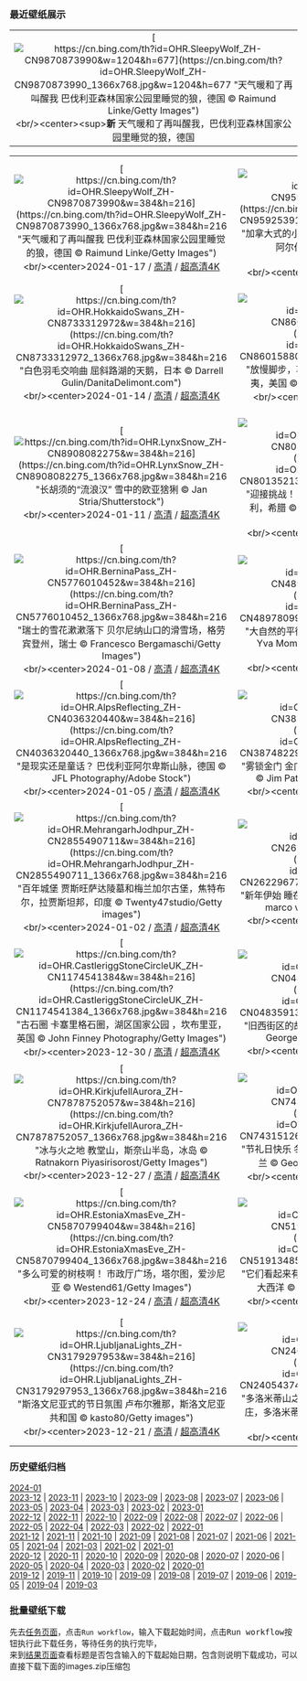 ### 最近壁纸展示
||
|:---:|
|[![https://cn.bing.com/th?id=OHR.SleepyWolf_ZH-CN9870873990&w=1204&h=677](https://cn.bing.com/th?id=OHR.SleepyWolf_ZH-CN9870873990_1366x768.jpg&w=1204&h=677 "天气暖和了再叫醒我&#10;巴伐利亚森林国家公园里睡觉的狼，德国&#10;© Raimund Linke/Getty Images")](https://cn.bing.com/search?q=%e5%b7%b4%e4%bc%90%e5%88%a9%e4%ba%9a%e6%a3%ae%e6%9e%97%e5%9b%bd%e5%ae%b6%e5%85%ac%e5%9b%ad&form=hpcapt&mkt=zh-cn&filters=HpDate:"20240116_1600")<br/><center><sup>**新**</sup>&nbsp;天气暖和了再叫醒我，巴伐利亚森林国家公园里睡觉的狼，德国<center/>|

||||
|:---:|:---:|:---:|
|[![https://cn.bing.com/th?id=OHR.SleepyWolf_ZH-CN9870873990&w=384&h=216](https://cn.bing.com/th?id=OHR.SleepyWolf_ZH-CN9870873990_1366x768.jpg&w=384&h=216 "天气暖和了再叫醒我&#10;巴伐利亚森林国家公园里睡觉的狼，德国&#10;© Raimund Linke/Getty Images")](https://cn.bing.com/search?q=%e5%b7%b4%e4%bc%90%e5%88%a9%e4%ba%9a%e6%a3%ae%e6%9e%97%e5%9b%bd%e5%ae%b6%e5%85%ac%e5%9b%ad&form=hpcapt&mkt=zh-cn&filters=HpDate:"20240116_1600")<br/><center>2024-01-17 / [高清](https://cn.bing.com/th?id=OHR.SleepyWolf_ZH-CN9870873990_1920x1200.jpg&w=1920&h=1200) / [超高清4K](https://cn.bing.com/th?id=OHR.SleepyWolf_ZH-CN9870873990_UHD.jpg&w=3840&h=2160)<center/>|[![https://cn.bing.com/th?id=OHR.LakeLouise_ZH-CN9592539152&w=384&h=216](https://cn.bing.com/th?id=OHR.LakeLouise_ZH-CN9592539152_1366x768.jpg&w=384&h=216 "加拿大式的小憩和放松&#10;路易斯湖，班夫国家公园，阿尔伯塔省，加拿大&#10;© Mr. Simon Paul/Shutterstock")](https://cn.bing.com/search?q=%e7%8f%ad%e5%a4%ab%e5%9b%bd%e5%ae%b6%e5%85%ac%e5%9b%ad%e8%b7%af%e6%98%93%e6%96%af%e6%b9%96&form=hpcapt&mkt=zh-cn&filters=HpDate:"20240115_1600")<br/><center>2024-01-16 / [高清](https://cn.bing.com/th?id=OHR.LakeLouise_ZH-CN9592539152_1920x1200.jpg&w=1920&h=1200) / [超高清4K](https://cn.bing.com/th?id=OHR.LakeLouise_ZH-CN9592539152_UHD.jpg&w=3840&h=2160)<center/>|[![https://cn.bing.com/th?id=OHR.IceChapel_ZH-CN9189733666&w=384&h=216](https://cn.bing.com/th?id=OHR.IceChapel_ZH-CN9189733666_1366x768.jpg&w=384&h=216 "在地球上还是在外星？&#10;瓦茨曼山脚下的冰教堂，巴伐利亚，德国&#10;© Christian Bäck/eStock Photo")](https://cn.bing.com/search?q=%e7%93%a6%e8%8c%a8%e6%9b%bc%e5%b1%b1&form=hpcapt&mkt=zh-cn&filters=HpDate:"20240114_1600")<br/><center>2024-01-15 / [高清](https://cn.bing.com/th?id=OHR.IceChapel_ZH-CN9189733666_1920x1200.jpg&w=1920&h=1200) / [超高清4K](https://cn.bing.com/th?id=OHR.IceChapel_ZH-CN9189733666_UHD.jpg&w=3840&h=2160)<center/>|
|[![https://cn.bing.com/th?id=OHR.HokkaidoSwans_ZH-CN8733312972&w=384&h=216](https://cn.bing.com/th?id=OHR.HokkaidoSwans_ZH-CN8733312972_1366x768.jpg&w=384&h=216 "白色羽毛交响曲&#10;屈斜路湖的天鹅，日本&#10;© Darrell Gulin/DanitaDelimont.com")](https://cn.bing.com/search?q=%e5%a4%a9%e9%b9%85&form=hpcapt&mkt=zh-cn&filters=HpDate:"20240113_1600")<br/><center>2024-01-14 / [高清](https://cn.bing.com/th?id=OHR.HokkaidoSwans_ZH-CN8733312972_1920x1200.jpg&w=1920&h=1200) / [超高清4K](https://cn.bing.com/th?id=OHR.HokkaidoSwans_ZH-CN8733312972_UHD.jpg&w=3840&h=2160)<center/>|[![https://cn.bing.com/th?id=OHR.HanaHighway_ZH-CN8601588011&w=384&h=216](https://cn.bing.com/th?id=OHR.HanaHighway_ZH-CN8601588011_1366x768.jpg&w=384&h=216 "放慢脚步，享受旅途！&#10;哈纳之路，毛伊岛，夏威夷，美国&#10;© Matteo Colombo/Getty Images")](https://cn.bing.com/search?q=%e5%93%88%e7%ba%b3%e4%b9%8b%e8%b7%af&form=hpcapt&mkt=zh-cn&filters=HpDate:"20240112_1600")<br/><center>2024-01-13 / [高清](https://cn.bing.com/th?id=OHR.HanaHighway_ZH-CN8601588011_1920x1200.jpg&w=1920&h=1200) / [超高清](https://cn.bing.com/th?id=OHR.HanaHighway_ZH-CN8601588011_UHD.jpg)<center/>|[![https://cn.bing.com/th?id=OHR.BukhansanSeoul_ZH-CN8002920750&w=384&h=216](https://cn.bing.com/th?id=OHR.BukhansanSeoul_ZH-CN8002920750_1366x768.jpg&w=384&h=216 "北汉山的花岗岩山峰&#10;北汉山国立公园，韩国&#10;© TRAVEL TAKE PHOTOS/Shutterstock")](https://cn.bing.com/search?q=%e5%8c%97%e6%b1%89%e5%b1%b1%e5%9b%bd%e7%ab%8b%e5%85%ac%e5%9b%ad&form=hpcapt&mkt=zh-cn&filters=HpDate:"20240111_1600")<br/><center>2024-01-12 / [高清](https://cn.bing.com/th?id=OHR.BukhansanSeoul_ZH-CN8002920750_1920x1200.jpg&w=1920&h=1200) / [超高清4K](https://cn.bing.com/th?id=OHR.BukhansanSeoul_ZH-CN8002920750_UHD.jpg&w=3840&h=2160)<center/>|
|[![https://cn.bing.com/th?id=OHR.LynxSnow_ZH-CN8908082275&w=384&h=216](https://cn.bing.com/th?id=OHR.LynxSnow_ZH-CN8908082275_1366x768.jpg&w=384&h=216 "长胡须的“流浪汉”&#10;雪中的欧亚猞猁&#10;© Jan Stria/Shutterstock")](https://cn.bing.com/search?q=%e6%ac%a7%e4%ba%9a%e7%8c%9e%e7%8c%81&form=hpcapt&mkt=zh-cn&filters=HpDate:"20240110_1600")<br/><center>2024-01-11 / [高清](https://cn.bing.com/th?id=OHR.LynxSnow_ZH-CN8908082275_1920x1200.jpg&w=1920&h=1200) / [超高清4K](https://cn.bing.com/th?id=OHR.LynxSnow_ZH-CN8908082275_UHD.jpg&w=3840&h=2160)<center/>|[![https://cn.bing.com/th?id=OHR.MilopotamosStairs_ZH-CN8013521384&w=384&h=216](https://cn.bing.com/th?id=OHR.MilopotamosStairs_ZH-CN8013521384_1366x768.jpg&w=384&h=216 "迎接挑战！&#10;米罗伯塔莫斯海岸线上的楼梯，色萨利，希腊&#10;© Orestis Zoumpos/Amazing Aerial Agency")](https://cn.bing.com/search?q=%e5%b8%8c%e8%85%8a%e8%89%b2%e8%90%a8%e5%88%a9&form=hpcapt&mkt=zh-cn&filters=HpDate:"20240109_1600")<br/><center>2024-01-10 / [高清](https://cn.bing.com/th?id=OHR.MilopotamosStairs_ZH-CN8013521384_1920x1200.jpg&w=1920&h=1200) / [超高清4K](https://cn.bing.com/th?id=OHR.MilopotamosStairs_ZH-CN8013521384_UHD.jpg&w=3840&h=2160)<center/>|[![https://cn.bing.com/th?id=OHR.BalloonDay_ZH-CN7571792218&w=384&h=216](https://cn.bing.com/th?id=OHR.BalloonDay_ZH-CN7571792218_1366x768.jpg&w=384&h=216 "乘着热气球向上飞&#10;格兰德河上空的热气球，阿尔伯克基，新墨西哥州，美国&#10;© Jennifer MacCornack/Shutterstock")](https://cn.bing.com/search?q=%e7%83%ad%e6%b0%94%e7%90%83&form=hpcapt&mkt=zh-cn&filters=HpDate:"20240108_1600")<br/><center>2024-01-09 / [高清](https://cn.bing.com/th?id=OHR.BalloonDay_ZH-CN7571792218_1920x1200.jpg&w=1920&h=1200) / [超高清4K](https://cn.bing.com/th?id=OHR.BalloonDay_ZH-CN7571792218_UHD.jpg&w=3840&h=2160)<center/>|
|[![https://cn.bing.com/th?id=OHR.BerninaPass_ZH-CN5776010452&w=384&h=216](https://cn.bing.com/th?id=OHR.BerninaPass_ZH-CN5776010452_1366x768.jpg&w=384&h=216 "瑞士的雪花漱漱落下&#10;贝尔尼纳山口的滑雪场，格劳宾登州，瑞士&#10;© Francesco Bergamaschi/Getty Images")](https://cn.bing.com/search?q=%e8%b4%9d%e5%b0%94%e5%b0%bc%e7%ba%b3%e5%b1%b1&form=hpcapt&mkt=zh-cn&filters=HpDate:"20240107_1600")<br/><center>2024-01-08 / [高清](https://cn.bing.com/th?id=OHR.BerninaPass_ZH-CN5776010452_1920x1200.jpg&w=1920&h=1200) / [超高清4K](https://cn.bing.com/th?id=OHR.BerninaPass_ZH-CN5776010452_UHD.jpg&w=3840&h=2160)<center/>|[![https://cn.bing.com/th?id=OHR.DevilsMarbles_ZH-CN4897809914&w=384&h=216](https://cn.bing.com/th?id=OHR.DevilsMarbles_ZH-CN4897809914_1366x768.jpg&w=384&h=216 "大自然的平衡术&#10;魔鬼大理石保护区，澳大利亚&#10;© Yva Momatiuk and John Eastcott/Minden Pictures")](https://cn.bing.com/search?q=%e9%ad%94%e9%ac%bc%e5%a4%a7%e7%90%86%e7%9f%b3%e4%bf%9d%e6%8a%a4%e5%8c%ba&form=hpcapt&mkt=zh-cn&filters=HpDate:"20240106_1600")<br/><center>2024-01-07 / [高清](https://cn.bing.com/th?id=OHR.DevilsMarbles_ZH-CN4897809914_1920x1200.jpg&w=1920&h=1200) / [超高清4K](https://cn.bing.com/th?id=OHR.DevilsMarbles_ZH-CN4897809914_UHD.jpg&w=3840&h=2160)<center/>|[![https://cn.bing.com/th?id=OHR.CrabappleChaffinch_ZH-CN4458529756&w=384&h=216](https://cn.bing.com/th?id=OHR.CrabappleChaffinch_ZH-CN4458529756_1366x768.jpg&w=384&h=216 "薅一个苹果！&#10;冬天，雄性苍头燕雀栖息在海棠果树上&#10;© Mark Hamblin/2020VISION/Minden Pictures")](https://cn.bing.com/search?q=%e6%b5%b7%e6%a3%a0%e6%9e%9c&form=hpcapt&mkt=zh-cn&filters=HpDate:"20240105_1600")<br/><center>2024-01-06 / [高清](https://cn.bing.com/th?id=OHR.CrabappleChaffinch_ZH-CN4458529756_1920x1200.jpg&w=1920&h=1200) / [超高清4K](https://cn.bing.com/th?id=OHR.CrabappleChaffinch_ZH-CN4458529756_UHD.jpg&w=3840&h=2160)<center/>|
|[![https://cn.bing.com/th?id=OHR.AlpsReflecting_ZH-CN4036320440&w=384&h=216](https://cn.bing.com/th?id=OHR.AlpsReflecting_ZH-CN4036320440_1366x768.jpg&w=384&h=216 "是现实还是童话？&#10;巴伐利亚阿尔卑斯山脉，德国&#10;© JFL Photography/Adobe Stock")](https://cn.bing.com/search?q=%e5%b7%b4%e4%bc%90%e5%88%a9%e4%ba%9a%e9%98%bf%e5%b0%94%e5%8d%91%e6%96%af%e5%b1%b1%e8%84%89&form=hpcapt&mkt=zh-cn&filters=HpDate:"20240104_1600")<br/><center>2024-01-05 / [高清](https://cn.bing.com/th?id=OHR.AlpsReflecting_ZH-CN4036320440_1920x1200.jpg&w=1920&h=1200) / [超高清4K](https://cn.bing.com/th?id=OHR.AlpsReflecting_ZH-CN4036320440_UHD.jpg&w=3840&h=2160)<center/>|[![https://cn.bing.com/th?id=OHR.GoldenGateLight_ZH-CN3874822904&w=384&h=216](https://cn.bing.com/th?id=OHR.GoldenGateLight_ZH-CN3874822904_1366x768.jpg&w=384&h=216 "雾锁金门&#10;金门大桥，旧金山，加利福尼亚州，美国&#10;© Jim Patterson/Tandem Stills + Motion")](https://cn.bing.com/search?q=%e9%87%91%e9%97%a8%e5%a4%a7%e6%a1%a5&form=hpcapt&mkt=zh-cn&filters=HpDate:"20240103_1600")<br/><center>2024-01-04 / [高清](https://cn.bing.com/th?id=OHR.GoldenGateLight_ZH-CN3874822904_1920x1200.jpg&w=1920&h=1200) / [超高清4K](https://cn.bing.com/th?id=OHR.GoldenGateLight_ZH-CN3874822904_UHD.jpg&w=3840&h=2160)<center/>|[![https://cn.bing.com/th?id=OHR.MinnewankaLake_ZH-CN3020982568&w=384&h=216](https://cn.bing.com/th?id=OHR.MinnewankaLake_ZH-CN3020982568_1366x768.jpg&w=384&h=216 "星光璀璨&#10;明尼汪卡湖，阿尔伯塔省，加拿大&#10;© Ken Phung/500px/Getty Images")](https://cn.bing.com/search?q=%e6%98%8e%e5%b0%bc%e6%b1%aa%e5%8d%a1%e6%b9%96&form=hpcapt&mkt=zh-cn&filters=HpDate:"20240102_1600")<br/><center>2024-01-03 / [高清](https://cn.bing.com/th?id=OHR.MinnewankaLake_ZH-CN3020982568_1920x1200.jpg&w=1920&h=1200) / [超高清4K](https://cn.bing.com/th?id=OHR.MinnewankaLake_ZH-CN3020982568_UHD.jpg&w=3840&h=2160)<center/>|
|[![https://cn.bing.com/th?id=OHR.MehrangarhJodhpur_ZH-CN2855490711&w=384&h=216](https://cn.bing.com/th?id=OHR.MehrangarhJodhpur_ZH-CN2855490711_1366x768.jpg&w=384&h=216 "百年城堡&#10;贾斯旺萨达陵墓和梅兰加尔古堡，焦特布尔，拉贾斯坦邦，印度&#10;© Twenty47studio/Getty images")](https://cn.bing.com/search?q=%e6%a2%85%e5%85%b0%e5%8a%a0%e5%b0%94%e5%8f%a4%e5%a0%a1&form=hpcapt&mkt=zh-cn&filters=HpDate:"20240101_1600")<br/><center>2024-01-02 / [高清](https://cn.bing.com/th?id=OHR.MehrangarhJodhpur_ZH-CN2855490711_1920x1200.jpg&w=1920&h=1200) / [超高清4K](https://cn.bing.com/th?id=OHR.MehrangarhJodhpur_ZH-CN2855490711_UHD.jpg&w=3840&h=2160)<center/>|[![https://cn.bing.com/th?id=OHR.SleepingFox_ZH-CN2622967726&w=384&h=216](https://cn.bing.com/th?id=OHR.SleepingFox_ZH-CN2622967726_1366x768.jpg&w=384&h=216 "新年伊始&#10;睡在雪地里的赤狐，阿布鲁佐，意大利&#10;© marco vancini/500px/Getty Images")](https://cn.bing.com/search?q=%e5%85%83%e6%97%a6&form=hpcapt&mkt=zh-cn&filters=HpDate:"20231231_1600")<br/><center>2024-01-01 / [高清](https://cn.bing.com/th?id=OHR.SleepingFox_ZH-CN2622967726_1920x1200.jpg&w=1920&h=1200) / [超高清4K](https://cn.bing.com/th?id=OHR.SleepingFox_ZH-CN2622967726_UHD.jpg&w=3840&h=2160)<center/>|[![https://cn.bing.com/th?id=OHR.ThailandNewYears_ZH-CN2058192262&w=384&h=216](https://cn.bing.com/th?id=OHR.ThailandNewYears_ZH-CN2058192262_1366x768.jpg&w=384&h=216 "明年见!&#10;帕那空奇里上空的烟花，碧武里府,泰国&#10;© noomcpk/Shutterstock")](https://cn.bing.com/search?q=%e8%b7%a8%e5%b9%b4%e5%a4%9c&form=hpcapt&mkt=zh-cn&filters=HpDate:"20231230_1600")<br/><center>2023-12-31 / [高清](https://cn.bing.com/th?id=OHR.ThailandNewYears_ZH-CN2058192262_1920x1200.jpg&w=1920&h=1200) / [超高清4K](https://cn.bing.com/th?id=OHR.ThailandNewYears_ZH-CN2058192262_UHD.jpg&w=3840&h=2160)<center/>|
|[![https://cn.bing.com/th?id=OHR.CastleriggStoneCircleUK_ZH-CN1174541384&w=384&h=216](https://cn.bing.com/th?id=OHR.CastleriggStoneCircleUK_ZH-CN1174541384_1366x768.jpg&w=384&h=216 "古石圈&#10;卡塞里格石圈，湖区国家公园 ，坎布里亚，英国&#10;© John Finney Photography/Getty Images")](https://cn.bing.com/search?q=%e5%8d%a1%e5%a1%9e%e9%87%8c%e6%a0%bc%e7%9f%b3%e5%9c%88&form=hpcapt&mkt=zh-cn&filters=HpDate:"20231229_1600")<br/><center>2023-12-30 / [高清](https://cn.bing.com/th?id=OHR.CastleriggStoneCircleUK_ZH-CN1174541384_1920x1200.jpg&w=1920&h=1200) / [超高清4K](https://cn.bing.com/th?id=OHR.CastleriggStoneCircleUK_ZH-CN1174541384_UHD.jpg&w=3840&h=2160)<center/>|[![https://cn.bing.com/th?id=OHR.BlueAmsterdam_ZH-CN0483591394&w=384&h=216](https://cn.bing.com/th?id=OHR.BlueAmsterdam_ZH-CN0483591394_1366x768.jpg&w=384&h=216 "旧西街区的故事&#10;旧西街区，阿姆斯特丹 ，荷兰&#10;© George Pachantouris/Getty Images")](https://cn.bing.com/search?q=%e8%8d%b7%e5%85%b0%e9%98%bf%e5%a7%86%e6%96%af%e7%89%b9%e4%b8%b9&form=hpcapt&mkt=zh-cn&filters=HpDate:"20231228_1600")<br/><center>2023-12-29 / [高清](https://cn.bing.com/th?id=OHR.BlueAmsterdam_ZH-CN0483591394_1920x1200.jpg&w=1920&h=1200) / [超高清4K](https://cn.bing.com/th?id=OHR.BlueAmsterdam_ZH-CN0483591394_UHD.jpg&w=3840&h=2160)<center/>|[![https://cn.bing.com/th?id=OHR.GreenlandHumpback_ZH-CN8145852053&w=384&h=216](https://cn.bing.com/th?id=OHR.GreenlandHumpback_ZH-CN8145852053_1366x768.jpg&w=384&h=216 "跳出“濒危名单”&#10;座头鲸，迪斯科湾，格陵兰&#10;© Paul Souders/DanitaDelimont.com")](https://cn.bing.com/search?q=%e5%ba%a7%e5%a4%b4%e9%b2%b8&form=hpcapt&mkt=zh-cn&filters=HpDate:"20231227_1600")<br/><center>2023-12-28 / [高清](https://cn.bing.com/th?id=OHR.GreenlandHumpback_ZH-CN8145852053_1920x1200.jpg&w=1920&h=1200) / [超高清4K](https://cn.bing.com/th?id=OHR.GreenlandHumpback_ZH-CN8145852053_UHD.jpg&w=3840&h=2160)<center/>|
|[![https://cn.bing.com/th?id=OHR.KirkjufellAurora_ZH-CN7878752057&w=384&h=216](https://cn.bing.com/th?id=OHR.KirkjufellAurora_ZH-CN7878752057_1366x768.jpg&w=384&h=216 "冰与火之地&#10;教堂山，斯奈山半岛，冰岛&#10;© Ratnakorn Piyasirisorost/Getty Images")](https://cn.bing.com/search?q=%e8%8d%89%e5%b8%bd%e5%b1%b1+%e5%86%b0%e5%b2%9b&form=hpcapt&mkt=zh-cn&filters=HpDate:"20231226_1600")<br/><center>2023-12-27 / [高清](https://cn.bing.com/th?id=OHR.KirkjufellAurora_ZH-CN7878752057_1920x1200.jpg&w=1920&h=1200) / [超高清4K](https://cn.bing.com/th?id=OHR.KirkjufellAurora_ZH-CN7878752057_UHD.jpg&w=3840&h=2160)<center/>|[![https://cn.bing.com/th?id=OHR.BoxingDaySunrise_ZH-CN7431512686&w=384&h=216](https://cn.bing.com/th?id=OHR.BoxingDaySunrise_ZH-CN7431512686_1366x768.jpg&w=384&h=216 "节礼日快乐&#10;冬季日出，戴德姆，科尔切斯特，英格兰&#10;© George W Johnson/Getty Images")](https://cn.bing.com/search?q=%e8%8a%82%e7%a4%bc%e6%97%a5&form=hpcapt&mkt=zh-cn&filters=HpDate:"20231225_1600")<br/><center>2023-12-26 / [高清](https://cn.bing.com/th?id=OHR.BoxingDaySunrise_ZH-CN7431512686_1920x1200.jpg&w=1920&h=1200) / [超高清4K](https://cn.bing.com/th?id=OHR.BoxingDaySunrise_ZH-CN7431512686_UHD.jpg&w=3840&h=2160)<center/>|[![https://cn.bing.com/th?id=OHR.CaribouChristmas_ZH-CN6264028572&w=384&h=216](https://cn.bing.com/th?id=OHR.CaribouChristmas_ZH-CN6264028572_1366x768.jpg&w=384&h=216 "圣诞快乐，亲爱的朋友们！&#10;驯鹿在雪中奔跑，阿拉斯加，美国&#10;© Michael Quinton/Minden Pictures")](https://cn.bing.com/search?q=%e9%a9%af%e9%b9%bf&form=hpcapt&mkt=zh-cn&filters=HpDate:"20231224_1600")<br/><center>2023-12-25 / [高清](https://cn.bing.com/th?id=OHR.CaribouChristmas_ZH-CN6264028572_1920x1200.jpg&w=1920&h=1200) / [超高清4K](https://cn.bing.com/th?id=OHR.CaribouChristmas_ZH-CN6264028572_UHD.jpg&w=3840&h=2160)<center/>|
|[![https://cn.bing.com/th?id=OHR.EstoniaXmasEve_ZH-CN5870799404&w=384&h=216](https://cn.bing.com/th?id=OHR.EstoniaXmasEve_ZH-CN5870799404_1366x768.jpg&w=384&h=216 "多么可爱的树枝啊！&#10;市政厅广场，塔尔图，爱沙尼亚&#10;© Westend61/Getty Images")](https://cn.bing.com/search?q=%e7%88%b1%e6%b2%99%e5%b0%bc%e4%ba%9a%e5%a1%94%e5%b0%94%e5%9b%be&form=hpcapt&mkt=zh-cn&filters=HpDate:"20231223_1600")<br/><center>2023-12-24 / [高清](https://cn.bing.com/th?id=OHR.EstoniaXmasEve_ZH-CN5870799404_1920x1200.jpg&w=1920&h=1200) / [超高清4K](https://cn.bing.com/th?id=OHR.EstoniaXmasEve_ZH-CN5870799404_UHD.jpg&w=3840&h=2160)<center/>|[![https://cn.bing.com/th?id=OHR.FestivusPenguins_ZH-CN5191348531&w=384&h=216](https://cn.bing.com/th?id=OHR.FestivusPenguins_ZH-CN5191348531_1366x768.jpg&w=384&h=216 "它们看起来有话要说&#10;帽带企鹅，南桑威奇群岛，南大西洋&#10;© Jan Vermeer/Minden Pictures")](https://cn.bing.com/search?q=%e5%b8%bd%e5%b8%a6%e4%bc%81%e9%b9%85&form=hpcapt&mkt=zh-cn&filters=HpDate:"20231222_1600")<br/><center>2023-12-23 / [高清](https://cn.bing.com/th?id=OHR.FestivusPenguins_ZH-CN5191348531_1920x1200.jpg&w=1920&h=1200) / [超高清4K](https://cn.bing.com/th?id=OHR.FestivusPenguins_ZH-CN5191348531_UHD.jpg&w=3840&h=2160)<center/>|[![https://cn.bing.com/th?id=OHR.WinterSolstice2023_ZH-CN4450201916&w=384&h=216](https://cn.bing.com/th?id=OHR.WinterSolstice2023_ZH-CN4450201916_1366x768.jpg&w=384&h=216 "冬季仙境中的精灵&#10;天鹅泉湿地公园，伊犁，新疆，中国&#10;© 500px Asia/Getty images")](https://cn.bing.com/search?q=%e6%96%b0%e7%96%86%e5%a4%a9%e9%b9%85%e6%b3%89%e6%b9%bf%e5%9c%b0%e5%85%ac%e5%9b%ad&form=hpcapt&mkt=zh-cn&filters=HpDate:"20231221_1600")<br/><center>2023-12-22 / [高清](https://cn.bing.com/th?id=OHR.WinterSolstice2023_ZH-CN4450201916_1920x1200.jpg&w=1920&h=1200) / [超高清4K](https://cn.bing.com/th?id=OHR.WinterSolstice2023_ZH-CN4450201916_UHD.jpg&w=3840&h=2160)<center/>|
|[![https://cn.bing.com/th?id=OHR.LjubljanaLights_ZH-CN3179297953&w=384&h=216](https://cn.bing.com/th?id=OHR.LjubljanaLights_ZH-CN3179297953_1366x768.jpg&w=384&h=216 "斯洛文尼亚式的节日氛围&#10;卢布尔雅那，斯洛文尼亚共和国&#10;© kasto80/Getty images")](https://cn.bing.com/search?q=%e5%8d%a2%e5%b8%83%e5%b0%94%e9%9b%85%e9%82%a3&form=hpcapt&mkt=zh-cn&filters=HpDate:"20231220_1600")<br/><center>2023-12-21 / [高清](https://cn.bing.com/th?id=OHR.LjubljanaLights_ZH-CN3179297953_1920x1200.jpg&w=1920&h=1200) / [超高清4K](https://cn.bing.com/th?id=OHR.LjubljanaLights_ZH-CN3179297953_UHD.jpg&w=3840&h=2160)<center/>|[![https://cn.bing.com/th?id=OHR.ValGardenaItaly_ZH-CN2405437494&w=384&h=216](https://cn.bing.com/th?id=OHR.ValGardenaItaly_ZH-CN2405437494_1366x768.jpg&w=384&h=216 "多洛米蒂山之光&#10;圣诞节期间的瓦尔加迪纳山谷的村庄，多洛米蒂山，意大利&#10;© Ingus Kruklitis/Getty Images")](https://cn.bing.com/search?q=%e5%8d%97%e8%92%82%e7%bd%97%e5%b0%94%e7%93%a6%e5%b0%94%e5%8a%a0%e8%bf%aa%e7%ba%b3&form=hpcapt&mkt=zh-cn&filters=HpDate:"20231219_1600")<br/><center>2023-12-20 / [高清](https://cn.bing.com/th?id=OHR.ValGardenaItaly_ZH-CN2405437494_1920x1200.jpg&w=1920&h=1200) / [超高清4K](https://cn.bing.com/th?id=OHR.ValGardenaItaly_ZH-CN2405437494_UHD.jpg&w=3840&h=2160)<center/>|[![https://cn.bing.com/th?id=OHR.WarsawChristmas_ZH-CN0949732911&w=384&h=216](https://cn.bing.com/th?id=OHR.WarsawChristmas_ZH-CN0949732911_1366x768.jpg&w=384&h=216 "圣诞老人的波兰休息站&#10;城堡广场的圣诞树，华沙古城，波兰&#10;© Panther Media GmbH/Alamy Stock Photo")](https://cn.bing.com/search?q=%e5%8d%8e%e6%b2%99%e5%9f%8e%e5%a0%a1%e5%b9%bf%e5%9c%ba&form=hpcapt&mkt=zh-cn&filters=HpDate:"20231218_1600")<br/><center>2023-12-19 / [高清](https://cn.bing.com/th?id=OHR.WarsawChristmas_ZH-CN0949732911_1920x1200.jpg&w=1920&h=1200) / [超高清4K](https://cn.bing.com/th?id=OHR.WarsawChristmas_ZH-CN0949732911_UHD.jpg&w=3840&h=2160)<center/>|


### 历史壁纸归档
[2024-01](views/2024/2024-01.md)  
[2023-12](views/2023/2023-12.md) | [2023-11](views/2023/2023-11.md) | [2023-10](views/2023/2023-10.md) | [2023-09](views/2023/2023-09.md) | [2023-08](views/2023/2023-08.md) | [2023-07](views/2023/2023-07.md) | [2023-06](views/2023/2023-06.md) | [2023-05](views/2023/2023-05.md) | [2023-04](views/2023/2023-04.md) | [2023-03](views/2023/2023-03.md) | [2023-02](views/2023/2023-02.md) | [2023-01](views/2023/2023-01.md)  
[2022-12](views/2022/2022-12.md) | [2022-11](views/2022/2022-11.md) | [2022-10](views/2022/2022-10.md) | [2022-09](views/2022/2022-09.md) | [2022-08](views/2022/2022-08.md) | [2022-07](views/2022/2022-07.md) | [2022-06](views/2022/2022-06.md) | [2022-05](views/2022/2022-05.md) | [2022-04](views/2022/2022-04.md) | [2022-03](views/2022/2022-03.md) | [2022-02](views/2022/2022-02.md) | [2022-01](views/2022/2022-01.md)  
[2021-12](views/2021/2021-12.md) | [2021-11](views/2021/2021-11.md) | [2021-10](views/2021/2021-10.md) | [2021-09](views/2021/2021-09.md) | [2021-08](views/2021/2021-08.md) | [2021-07](views/2021/2021-07.md) | [2021-06](views/2021/2021-06.md) | [2021-05](views/2021/2021-05.md) | [2021-04](views/2021/2021-04.md) | [2021-03](views/2021/2021-03.md) | [2021-02](views/2021/2021-02.md) | [2021-01](views/2021/2021-01.md)  
[2020-12](views/2020/2020-12.md) | [2020-11](views/2020/2020-11.md) | [2020-10](views/2020/2020-10.md) | [2020-09](views/2020/2020-09.md) | [2020-08](views/2020/2020-08.md) | [2020-07](views/2020/2020-07.md) | [2020-06](views/2020/2020-06.md) | [2020-05](views/2020/2020-05.md) | [2020-04](views/2020/2020-04.md) | [2020-03](views/2020/2020-03.md) | [2020-02](views/2020/2020-02.md) | [2020-01](views/2020/2020-01.md)  
[2019-12](views/2019/2019-12.md) | [2019-11](views/2019/2019-11.md) | [2019-10](views/2019/2019-10.md) | [2019-09](views/2019/2019-09.md) | [2019-08](views/2019/2019-08.md) | [2019-07](views/2019/2019-07.md) | [2019-06](views/2019/2019-06.md) | [2019-05](views/2019/2019-05.md) | [2019-04](views/2019/2019-04.md) | [2019-03](views/2019/2019-03.md)


### 批量壁纸下载
先去[任务页面](https://github.com/wefashe/image-save/actions/workflows/mydown.yml)，点击`Run workflow`，输入下载起始时间，点击<kbd>Run workflow</kbd>按钮执行此下载任务，等待任务的执行完毕，  
来到[结果页面](https://github.com/wefashe/image-save/releases/tag/down_zip_tag)查看标题是否包含输入的下载起始日期，包含则说明下载成功，可以直接下载下面的images.zip压缩包  

